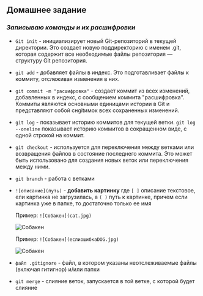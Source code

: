 ## Домашнее задание
### *Записываю команды и их расшифровки* 
* ``Git init`` - инициализирует новый Git-репозиторий в текущей директории. Это создает новую поддиректорию с именем .git, которая содержит все необходимые файлы репозитория — структуру Git репозитория.

* ``git add`` - добавляет файлы в индекс. Это подготавливает файлы к коммиту, отслеживая изменения в них.

* ``git commit -m "расшифровка"`` - создает коммит из всех изменений, добавленных в индекс, с сообщением коммита "расшифровка". Коммиты являются основными единицами истории в Git и представляют собой снgitимок всех сохраненных изменений.

* ``git log`` - показывает историю коммитов для текущей ветки. ``git log --oneline`` показывает историю коммитов в сокращенном виде, с одной строкой на коммит.

* ``git checkout`` - используется для переключения между ветками или возвращения файлов в состояние последнего коммита. Это может быть использовано для создания новых веток или переключения между ними.

* ``git branch`` - работа с ветками

* ``![описание](путь)`` - **добавить картинку** где ``[ ]`` описание текстовое, ели картинка не загрузилась, a ``( )`` путь к картинке, причем если картинка уже в папке, то достаточно только ее имя

  Пример: ``![Собакен](cat.jpg)``

   ![Собакен](dog.jpg)
   
   Пример: ``![Собакен](еслиошибкаDOG.jpg)``

   ![Собакен](еслиошибкаdog.jpg)

* ``файл .gitignore`` - файл, в котором указаны неотслеживаемые файлы (включая гитигнор) и/или папки

* ``git merge`` - слияние веток, запускается в той ветке, с которой будет слияние



